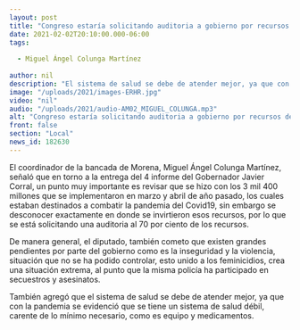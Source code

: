 ```yaml
---
layout: post
title: "Congreso estaría solicitando auditoria a gobierno por recursos destinados a combatir Covid,  -  Miguel Colunga "
date: 2021-02-02T20:10:00.000-06:00
tags:
  
  - Miguel Ángel Colunga Martínez
  
author: nil
description: "El sistema de salud se debe de atender mejor, ya que con la pandemia se evidenció que se tiene un sistema de salud débi"
image: "/uploads/2021/images-ERHR.jpg"
video: "nil"
audio: "/uploads/2021/audio-AM02_MIGUEL_COLUNGA.mp3"
alt: "Congreso estaría solicitando auditoria a gobierno por recursos destinados a combatir Covid,  -  Miguel Colunga "
front: false
section: "Local"
news_id: 182630
---
```


El coordinador de la bancada de Morena, Miguel Ángel Colunga Martínez, señaló que en torno a la entrega del 4 informe del Gobernador Javier Corral, un punto muy importante es revisar que se hizo con los 3 mil 400 millones que se implementaron en marzo y abril de año pasado, los cuales estaban destinados a combatir la pandemia del Covid19, sin embargo se desconocer exactamente en donde se invirtieron esos recursos, por lo que se está solicitando una auditoria al 70 por ciento de los recursos.

De manera general, el diputado, también cometo que existen grandes pendientes por parte del gobierno como es la inseguridad y la violencia, situación que no se ha podido controlar, esto unido a los feminicidios, crea una situación extrema, al punto que la misma policía ha participado en secuestros y asesinatos. 

También agregó que el sistema de salud se debe de atender mejor, ya que con la pandemia se evidenció que se tiene un sistema de salud débil, carente de lo mínimo necesario, como es equipo y medicamentos. 
